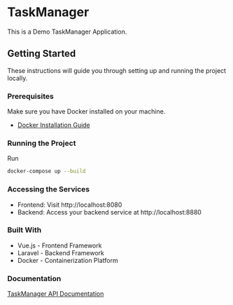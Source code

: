 # TaskManager

This is a Demo TaskManager Application.

## Getting Started

These instructions will guide you through setting up and running the project locally.

### Prerequisites

Make sure you have Docker installed on your machine.

- [Docker Installation Guide](https://docs.docker.com/get-docker/)

### Running the Project
Run
   ```bash
   docker-compose up --build
   ```

### Accessing the Services
- Frontend: Visit http://localhost:8080
- Backend: Access your backend service at http://localhost:8880

### Built With
- Vue.js - Frontend Framework
- Laravel - Backend Framework
- Docker - Containerization Platform

### Documentation
[TaskManager API Documentation](https://documenter.getpostman.com/view/3140471/2s9YywfKMP)